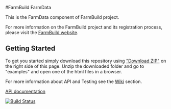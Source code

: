#FarmBuild FarmData

This is the FarmData component of FarmBuild project.


For more information on the FarmBuild project and its registration process, please visit the <a href="http://farmbuild.github.io/farmbuild/">FarmBuild website</a>.

## Getting Started
To get you started simply download this repository using <a href="https://github.com/FarmBuild/farmbuild-farmdata/archive/master.zip" target="_blank">"Download ZIP"</a> on the right side of this page. Unzip the downloaded folder and go to "examples" and open one of the html files in a browser.

For more information about API and Testing see the [Wiki](https://github.com/FarmBuild/farmbuild-farmdata/wiki) section.

<a href="https://rawgit.com/FarmBuild/farmbuild-farmdata/master/docs/farmbuild-farmdata/1.0.59/index.html" target="_blank">API documentation</a>

[![Build Status](https://api.travis-ci.org/FarmBuild/farmbuild-farmdata.svg?branch=master)](https://travis-ci.org/FarmBuild/farmbuild-farmdata)
